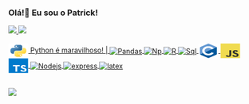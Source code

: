 ### Olá!👋 Eu sou o Patrick!

<!--
**PatrickStyle66/PatrickStyle66** is a ✨ _special_ ✨ repository because its `README.md` (this file) appears on your GitHub profile.

Here are some ideas to get you started:

- 🔭 I’m currently working on ...
- 🌱 I’m currently learning ...
- 👯 I’m looking to collaborate on ...
- 🤔 I’m looking for help with ...
- 💬 Ask me about ...
- 📫 How to reach me: ...
- 😄 Pronouns: ...
- ⚡ Fun fact: ...
-->
<div>
<a href="https://github.com/PatrickStyle66">
<img height="180em" src="https://github-readme-stats.vercel.app/api?username=PatrickStyle66&show_icons=true&theme=merko&include_all_commits=true&count_private=true">
<img height="180em" src="https://github-readme-stats.vercel.app/api/top-langs/?username=PatrickStyle66&theme=merko&layout=compact">
</div>

<div style="display: inline_block"><br>
  <img align="center" alt="Python" height="30" width ="40" src="https://raw.githubusercontent.com/devicons/devicon/master/icons/python/python-original.svg">
Python é maravilhoso! |
  <img align="center" alt="Pandas" height="30" width ="40" src="https://cdn.jsdelivr.net/gh/devicons/devicon/icons/pandas/pandas-original-wordmark.svg">
  <img align="center" alt="Np" height="30" width ="40" src="https://cdn.jsdelivr.net/gh/devicons/devicon/icons/numpy/numpy-original.svg">
  <img align="center" alt="R" height="30" width ="40" src="https://cdn.jsdelivr.net/gh/devicons/devicon/icons/r/r-original.svg">
  <img align="center" alt="Sql" height="30" width ="40" src="https://cdn.jsdelivr.net/gh/devicons/devicon/icons/mysql/mysql-plain-wordmark.svg">
  <img align="center" alt="C" height="30" width ="40" src="https://raw.githubusercontent.com/devicons/devicon/master/icons/c/c-original.svg">
  <img align="center" alt="Js" height="30" width ="40" src="https://raw.githubusercontent.com/devicons/devicon/master/icons/javascript/javascript-original.svg">
  <img align="center" alt="Ts" height="30" width ="40" src="https://raw.githubusercontent.com/devicons/devicon/master/icons/typescript/typescript-original.svg">
  <img align="center" alt="Nodejs" height="30" width ="40" src="https://cdn.jsdelivr.net/gh/devicons/devicon/icons/nodejs/nodejs-original-wordmark.svg">
  <img align="center" alt="express" height="30" width ="40" src="https://cdn.jsdelivr.net/gh/devicons/devicon/icons/express/express-original.svg">
  <img align="center" alt="latex" height="30" width ="40" src="https://cdn.jsdelivr.net/gh/devicons/devicon/icons/latex/latex-original.svg">
  
</div>
 
 ##

<div>
  <a href = "mailto:jpha@ic.ufal.br"><img src="https://img.shields.io/badge/Gmail-D14836?style=for-the-badge&logo=gmail&logoColor=white">
</div>

